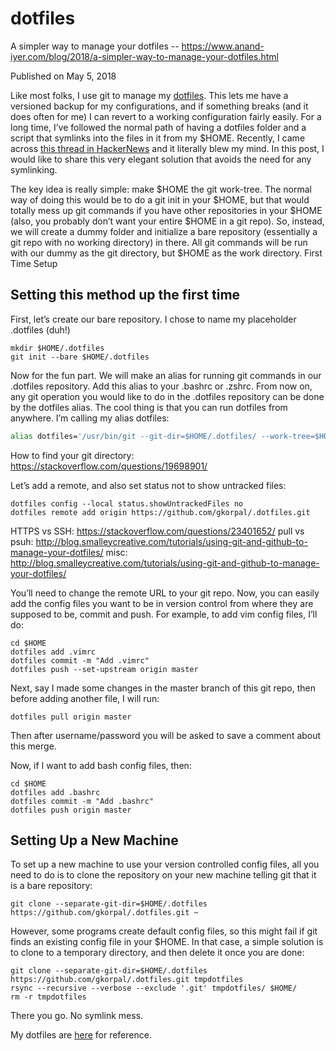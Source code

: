 # dotfiles

A simpler way to manage your dotfiles -- https://www.anand-iyer.com/blog/2018/a-simpler-way-to-manage-your-dotfiles.html

Published on May 5, 2018

Like most folks, I use git to manage my [dotfiles](https://github.com/anandpiyer/.dotfiles). This lets me have a versioned backup for my configurations, and if something breaks (and it does often for me) I can revert to a working configuration fairly easily. For a long time, I’ve followed the normal path of having a dotfiles folder and a script that symlinks into the files in it from my $HOME. Recently, I came across [this thread in HackerNews](https://news.ycombinator.com/item?id=11070797) and it literally blew my mind. In this post, I would like to share this very elegant solution that avoids the need for any symlinking.

The key idea is really simple: make $HOME the git work-tree. The normal way of doing this would be to do a git init in your $HOME, but that would totally mess up git commands if you have other repositories in your $HOME (also, you probably don’t want your entire $HOME in a git repo). So, instead, we will create a dummy folder and initialize a bare repository (essentially a git repo with no working directory) in there. All git commands will be run with our dummy as the git directory, but $HOME as the work directory.
First Time Setup

## Setting this method up the first time 

First, let’s create our bare repository. I chose to name my placeholder .dotfiles (duh!)

````
mkdir $HOME/.dotfiles
git init --bare $HOME/.dotfiles
````

Now for the fun part. We will make an alias for running git commands in our .dotfiles repository. Add this alias to your .bashrc or .zshrc. From now on, any git operation you would like to do in the .dotfiles repository can be done by the dotfiles alias. The cool thing is that you can run dotfiles from anywhere. I’m calling my alias dotfiles:

````bash
alias dotfiles='/usr/bin/git --git-dir=$HOME/.dotfiles/ --work-tree=$HOME'
````
How to find your git directory: https://stackoverflow.com/questions/19698901/


Let’s add a remote, and also set status not to show untracked files:

````
dotfiles config --local status.showUntrackedFiles no
dotfiles remote add origin https://github.com/gkorpal/.dotfiles.git
````
HTTPS vs SSH: https://stackoverflow.com/questions/23401652/
pull vs psuh: http://blog.smalleycreative.com/tutorials/using-git-and-github-to-manage-your-dotfiles/
misc: http://blog.smalleycreative.com/tutorials/using-git-and-github-to-manage-your-dotfiles/

You’ll need to change the remote URL to your git repo. Now, you can easily add the config files you want to be in version control from where they are supposed to be, commit and push. For example, to add vim config files, I’ll do:

````
cd $HOME
dotfiles add .vimrc
dotfiles commit -m "Add .vimrc"
dotfiles push --set-upstream origin master
````

Next, say I made some changes in the master branch of this git repo, then before adding another file, I will run:

````
dotfiles pull origin master
````

Then after username/password you will be asked to save a comment about this merge.

Now, if I want to add bash config files, then:

````
cd $HOME
dotfiles add .bashrc
dotfiles commit -m "Add .bashrc"
dotfiles push origin master
````

## Setting Up a New Machine

To set up a new machine to use your version controlled config files, all you need to do is to clone the repository on your new machine telling git that it is a bare repository:

````
git clone --separate-git-dir=$HOME/.dotfiles https://github.com/gkorpal/.dotfiles.git ~
````

However, some programs create default config files, so this might fail if git finds an existing config file in your $HOME. In that case, a simple solution is to clone to a temporary directory, and then delete it once you are done:

````
git clone --separate-git-dir=$HOME/.dotfiles https://github.com/gkorpal/.dotfiles.git tmpdotfiles
rsync --recursive --verbose --exclude '.git' tmpdotfiles/ $HOME/
rm -r tmpdotfiles
````

There you go. No symlink mess.

My dotfiles are [here](https://github.com/anandpiyer/.dotfiles) for reference.

